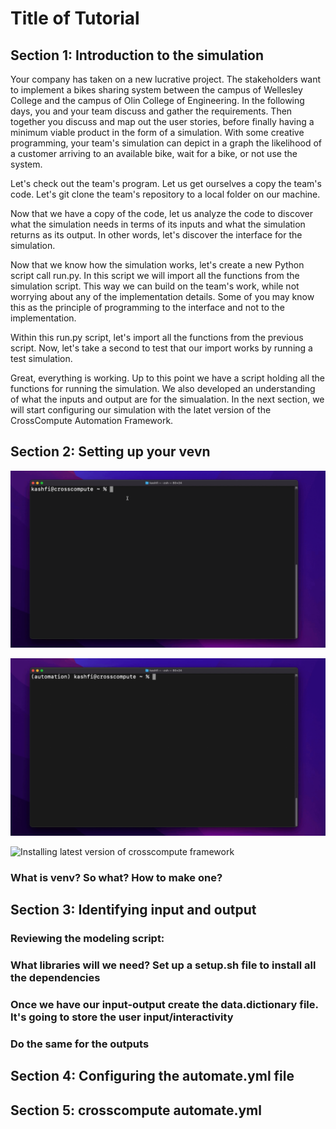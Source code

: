 # Title of Tutorial

<!-- You have an idea.  You get your pen and your paper to take down that idea and put it on paper.  You then take your idea on paper, you head to your machine. At your machine, you work line after line, funtions after functions, tests after tests, that idea from your head, to your paper, is now on your machine. You run your code. You solve a problem. The program But now your tool just sits on your machine, it waits for you to run it, it waits for you to give it some inputs, it waits to solve a problem and return to the world the solution.  -->


## Section 1: Introduction to the simulation

Your company has taken on a new lucrative project.  The stakeholders want to implement a bikes sharing system between the campus of Wellesley College and the campus of Olin College of Engineering. In the following days, you and your team discuss and gather the requirements.  Then together you discuss and map out the user stories, before finally having a minimum viable product in the form of a simulation. With some creative programming, your team's simulation can depict in a graph the likelihood of a customer arriving to an available bike, wait for a bike, or not use the system.

Let's check out the team's program.  Let us get ourselves a copy the team's code.  Let's git clone the team's repository to a local folder on our machine.  

Now that we have a copy of the code, let us analyze the code to discover what the simulation needs in terms of its inputs and what the simulation returns as its output. In other words, let's discover the interface for the simulation.

Now that we know how the simulation works, let's create a new Python script call run.py.  In this script we will import all the functions from the simulation script.  This way we can build on the team's work, while not worrying about any of the implementation details. Some of you may know this as the principle of programming to the interface and not to the implementation.

Within this run.py script, let's import all the functions from the previous script.  Now, let's take a second to test that our import works by running a test simulation. 

Great, everything is working. Up to this point we have a script holding all the functions for running the simulation.  We also developed an understanding of what the inputs and output are for the simualation.  In the next section, we will start configuring our simulation with the latet version of the CrossCompute Automation Framework.


## Section 2: Setting up your vevn

![Create a virtual environment for crosscompute automation](gifs/01-Create-venv-automation.gif)[](gifs/01-Create-venv-automation.gif)

![Checking virtual environment's pip list](gifs/02-Check-pip-list-in-venv.gif)[](gifs/02-Check-pip-list-in-venv.gif)

![Installing latest version of crosscompute framework](gifs/03-installing-latest-version-of.gif)[](gifs/03-installing-latest-version-of.gif)

### What is venv? So what? How to make one?

## Section 3: Identifying input and output

### Reviewing the modeling script: 
### What libraries will we need? Set up a setup.sh file to install all the dependencies
### Once we have our input-output create the data.dictionary file. It's going to store the user input/interactivity
### Do the same for the outputs

## Section 4: Configuring the automate.yml file

## Section 5: crosscompute automate.yml